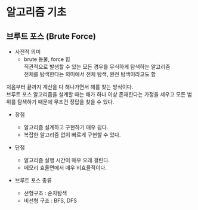 # 알고리즘 기초
## 브루트 포스 (Brute Force)

- 사전적 의미  
    - brute 동물, force 힘  
직관적으로 발생할 수 있는 모든 경우를 무식하게 탐색하는 알고리즘  
전체를 탐색한다는 의미에서 전체 탐색, 완전 탐색이라고도 함

처음부터 끝까지 계산을 다 해나가면서 해를 찾는 방식이다.  
브루트 포스 알고리즘을 설계할 때는 해가 하나 이상 존재한다는 가정을 세우고 모든 범위를 탐색하기 때문에 무조건 정답을 찾을 수 있다.  

- 장점
    - 알고리즘 설계하고 구현하기 매우 쉽다.
    - 복잡한 알고리즘 없이 빠르게 구현할 수 있다.   
  
- 단점
    - 알고리즘 실행 시간이 매우 오래 걸린다.
    - 메모리 효율면에서 매우 비효율적이다.

- 브루트 포스 종류
    - 선형구조 : 순차탐색
    - 비선형 구조 : BFS, DFS

